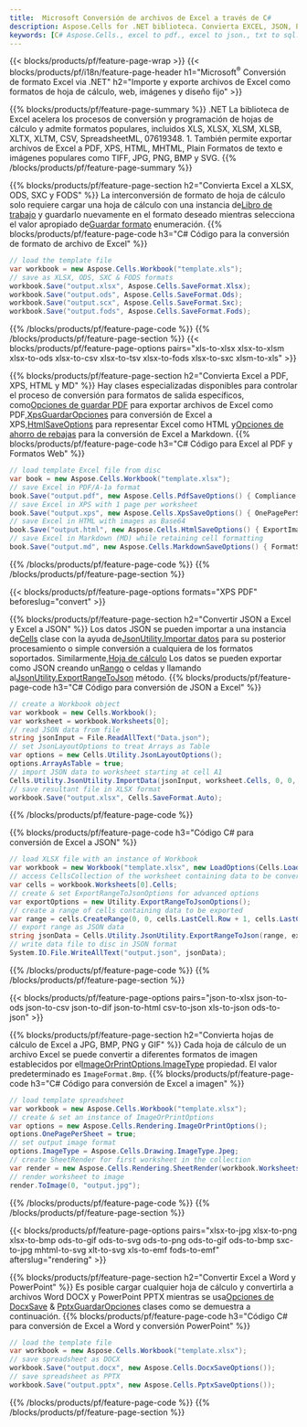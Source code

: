 ```yaml
---
title:  Microsoft Conversión de archivos de Excel a través de C#
description: Aspose.Cells for .NET biblioteca. Convierta EXCEL, JSON, PDF, XML, HTML, TXT, TSV, CSV, SQL, JPG, PNG y más formatos con solo unas pocas líneas de código C#.
keywords: [C# Aspose.Cells., excel to pdf., excel to json., txt to sql., csv to json., json to pdf., xml to excel and Convert files between various formats in C#]
---
```

{{< blocks/products/pf/feature-page-wrap >}}
{{< blocks/products/pf/i18n/feature-page-header h1="Microsoft<sup>&reg;</sup> Conversión de formato Excel via .NET" h2="Importe y exporte archivos de Excel como formatos de hoja de cálculo, web, imágenes y diseño fijo" >}}

{{% blocks/products/pf/feature-page-summary %}}
.NET La biblioteca de Excel acelera los procesos de conversión y programación de hojas de cálculo y admite formatos populares, incluidos XLS, XLSX, XLSM, XLSB, XLTX, XLTM, CSV, SpreadsheetML, 07619348. 1. También permite exportar archivos de Excel a PDF, XPS, HTML, MHTML, Plain Formatos de texto e imágenes populares como TIFF, JPG, PNG, BMP y SVG.
{{% /blocks/products/pf/feature-page-summary %}}

{{% blocks/products/pf/feature-page-section h2="Convierta Excel a XLSX, ODS, SXC y FODS" %}}
 La interconversión de formato de hoja de cálculo solo requiere cargar una hoja de cálculo con una instancia de[Libro de trabajo](https://reference.aspose.com/cells/net/aspose.cells/workbook) y guardarlo nuevamente en el formato deseado mientras selecciona el valor apropiado de[Guardar formato](https://reference.aspose.com/cells/net/aspose.cells/saveformat) enumeración.
{{% blocks/products/pf/feature-page-code h3="C# Código para la conversión de formato de archivo de Excel" %}}

```cs
// load the template file
var workbook = new Aspose.Cells.Workbook("template.xls");
// save as XLSX, ODS, SXC & FODS formats
workbook.Save("output.xlsx", Aspose.Cells.SaveFormat.Xlsx);
workbook.Save("output.ods", Aspose.Cells.SaveFormat.Ods);
workbook.Save("output.scx", Aspose.Cells.SaveFormat.Sxc);
workbook.Save("output.fods", Aspose.Cells.SaveFormat.Fods);
```
{{% /blocks/products/pf/feature-page-code %}}
{{% /blocks/products/pf/feature-page-section %}}
{{< blocks/products/pf/feature-page-options pairs="xls-to-xlsx xlsx-to-xlsm xlsx-to-ods xlsx-to-csv xlsx-to-tsv xlsx-to-fods xlsx-to-sxc xlsm-to-xls" >}}


{{% blocks/products/pf/feature-page-section h2="Convierta Excel a PDF, XPS, HTML y MD" %}}
 Hay clases especializadas disponibles para controlar el proceso de conversión para formatos de salida específicos, como[Opciones de guardar PDF](https://reference.aspose.com/cells/net/aspose.cells/pdfsaveoptions) para exportar archivos de Excel como PDF,[XpsGuardarOpciones](https://reference.aspose.com/cells/net/aspose.cells/xpssaveoptions) para conversión de Excel a XPS,[HtmlSaveOptions](https://reference.aspose.com/cells/net/aspose.cells/htmlsaveoptions) para representar Excel como HTML y[Opciones de ahorro de rebajas](https://reference.aspose.com/cells/net/aspose.cells/markdownsaveoptions) para la conversión de Excel a Markdown.
{{% blocks/products/pf/feature-page-code h3="C# Código para Excel al PDF y Formatos Web" %}}

```cs
// load template Excel file from disc
var book = new Aspose.Cells.Workbook("template.xlsx");
// save Excel in PDF/A-1a format
book.Save("output.pdf", new Aspose.Cells.PdfSaveOptions() { Compliance = PdfComplianceVersion.PdfA1a });
// save Excel in XPS with 1 page per worksheet
book.Save("output.xps", new Aspose.Cells.XpsSaveOptions() { OnePagePerSheet = true });
// save Excel in HTML with images as Base64
book.Save("output.html", new Aspose.Cells.HtmlSaveOptions() { ExportImagesAsBase64 = true });
// save Excel in Markdown (MD) while retaining cell formatting
book.Save("output.md", new Aspose.Cells.MarkdownSaveOptions() { FormatStrategy = Cells.CellValueFormatStrategy.CellStyle });
```
{{% /blocks/products/pf/feature-page-code %}}
{{% /blocks/products/pf/feature-page-section %}}

{{< blocks/products/pf/feature-page-options formats="XPS PDF" beforeslug="convert" >}}

{{% blocks/products/pf/feature-page-section h2="Convertir JSON a Excel y Excel a JSON" %}}
 Los datos JSON se pueden importar a una instancia de[Cells](https://reference.aspose.com/cells/net/aspose.cells/cells) clase con la ayuda de[JsonUtility.Importar datos](https://reference.aspose.com/cells/net/aspose.cells.utility/jsonutility/methods/importdata) para su posterior procesamiento o simple conversión a cualquiera de los formatos soportados. Similarmente,[Hoja de cálculo](https://reference.aspose.com/cells/net/aspose.cells/worksheet) Los datos se pueden exportar como JSON creando un[Rango](https://reference.aspose.com/cells/net/aspose.cells/range) o celdas y llamando al[JsonUtility.ExportRangeToJson](https://reference.aspose.com/cells/net/aspose.cells.utility/jsonutility/methods/exportrangetojson) método.
{{% blocks/products/pf/feature-page-code h3="C# Código para conversión de JSON a Excel" %}}
```cs
// create a Workbook object
var workbook = new Cells.Workbook();
var worksheet = workbook.Worksheets[0];
// read JSON data from file
string jsonInput = File.ReadAllText("Data.json");
// set JsonLayoutOptions to treat Arrays as Table
var options = new Cells.Utility.JsonLayoutOptions();
options.ArrayAsTable = true;
// import JSON data to worksheet starting at cell A1
Cells.Utility.JsonUtility.ImportData(jsonInput, worksheet.Cells, 0, 0, options);
// save resultant file in XLSX format
workbook.Save("output.xlsx", Cells.SaveFormat.Auto); 
```
{{% /blocks/products/pf/feature-page-code %}}

{{% blocks/products/pf/feature-page-code h3="Código C# para conversión de Excel a JSON" %}}
```cs
// load XLSX file with an instance of Workbook
var workbook = new Workbook("template.xlsx", new LoadOptions(Cells.LoadFormat.Auto));
// access CellsCollection of the worksheet containing data to be converted
var cells = workbook.Worksheets[0].Cells;
// create & set ExportRangeToJsonOptions for advanced options
var exportOptions = new Utility.ExportRangeToJsonOptions();
// create a range of cells containing data to be exported
var range = cells.CreateRange(0, 0, cells.LastCell.Row + 1, cells.LastCell.Column + 1);
// export range as JSON data
string jsonData = Cells.Utility.JsonUtility.ExportRangeToJson(range, exportOptions);
// write data file to disc in JSON format
System.IO.File.WriteAllText("output.json", jsonData); 
```
{{% /blocks/products/pf/feature-page-code %}}
{{% /blocks/products/pf/feature-page-section %}}

{{< blocks/products/pf/feature-page-options pairs="json-to-xlsx json-to-ods json-to-csv json-to-dif json-to-html csv-to-json xls-to-json ods-to-json" >}}

{{% blocks/products/pf/feature-page-section h2="Convierta hojas de cálculo de Excel a JPG, BMP, PNG y GIF" %}}
 Cada hoja de cálculo de un archivo Excel se puede convertir a diferentes formatos de imagen establecidos por el[ImageOrPrintOptions.ImageType](https://reference.aspose.com/cells/net/aspose.cells.rendering/imageorprintoptions/properties/imagetype) propiedad. El valor predeterminado es `ImageFormat.Bmp`.
{{% blocks/products/pf/feature-page-code h3="C# Código para conversión de Excel a imagen" %}}
```cs
// load template spreadsheet
var workbook = new Aspose.Cells.Workbook("template.xlsx");
// create & set an instance of ImageOrPrintOptions
var options = new Aspose.Cells.Rendering.ImageOrPrintOptions();
options.OnePagePerSheet = true;
// set output image format
options.ImageType = Aspose.Cells.Drawing.ImageType.Jpeg;
// create SheetRender for first worksheet in the collection
var render = new Aspose.Cells.Rendering.SheetRender(workbook.Worksheets[0], options);
// render worksheet to image
render.ToImage(0, "output.jpg");
```
{{% /blocks/products/pf/feature-page-code %}}
{{% /blocks/products/pf/feature-page-section %}}

{{< blocks/products/pf/feature-page-options pairs="xlsx-to-jpg xlsx-to-png xlsx-to-bmp ods-to-gif ods-to-svg ods-to-png ods-to-gif ods-to-bmp sxc-to-jpg mhtml-to-svg xlt-to-svg xls-to-emf fods-to-emf" afterslug="rendering" >}}

{{% blocks/products/pf/feature-page-section h2="Convertir Excel a Word y PowerPoint" %}}
Es posible cargar cualquier hoja de cálculo y convertirla a archivos Word DOCX y PowerPoint PPTX mientras se usa[Opciones de DocxSave](https://reference.aspose.com/cells/net/aspose.cells/docxsaveoptions) & [PptxGuardarOpciones](https://reference.aspose.com/cells/net/aspose.cells/pptxsaveoptions) clases como se demuestra a continuación.
{{% blocks/products/pf/feature-page-code h3="Código C# para conversión de Excel a Word y conversión PowerPoint" %}}
```cs
// load the template file
var workbook = new Aspose.Cells.Workbook("template.xlsx");
// save spreadsheet as DOCX
workbook.Save("output.docx", new Aspose.Cells.DocxSaveOptions());
// save spreadsheet as PPTX
workbook.Save("output.pptx", new Aspose.Cells.PptxSaveOptions());
```
{{% /blocks/products/pf/feature-page-code %}}
{{% /blocks/products/pf/feature-page-section %}}
